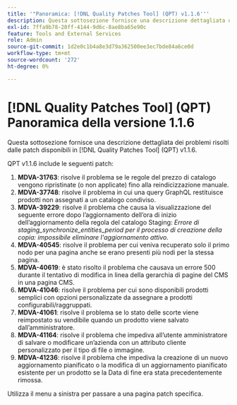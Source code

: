 ```yaml
---
title: '"Panoramica: [!DNL Quality Patches Tool] (QPT) v1.1.6'''
description: Questa sottosezione fornisce una descrizione dettagliata dei problemi risolti dalle patch disponibili in [!DNL Quality Patches Tool] (QPT) v1.1.6.
exl-id: 7ffa9b78-20ff-4144-9d6c-8ae8ba65e90c
feature: Tools and External Services
role: Admin
source-git-commit: 1d2e0c1b4a8e3d79a362500ee3ec7bde84a6ce0d
workflow-type: tm+mt
source-wordcount: '272'
ht-degree: 0%

---
```


# [!DNL Quality Patches Tool] (QPT) Panoramica della versione 1.1.6

Questa sottosezione fornisce una descrizione dettagliata dei problemi risolti dalle patch disponibili in [!DNL Quality Patches Tool] (QPT) v1.1.6.

QPT v1.1.6 include le seguenti patch:

1. **MDVA-31763**: risolve il problema se le regole del prezzo di catalogo vengono ripristinate (o non applicate) fino alla reindicizzazione manuale.
1. **MDVA-37748**: risolve il problema in cui una query GraphQL restituisce prodotti non assegnati a un catalogo condiviso.
1. **MDVA-39229**: risolve il problema che causa la visualizzazione del seguente errore dopo l’aggiornamento dell’ora di inizio dell’aggiornamento della regola del catalogo Staging: *Errore di staging_synchronize_entities_period per il processo di creazione della copia: impossibile eliminare l&#39;aggiornamento attivo.*
1. **MDVA-40545**: risolve il problema per cui veniva recuperato solo il primo nodo per una pagina anche se erano presenti più nodi per la stessa pagina.
1. **MDVA-40619**: è stato risolto il problema che causava un errore 500 durante il tentativo di modifica in linea della gerarchia di pagine del CMS in una pagina CMS.
1. **MDVA-41046**: risolve il problema per cui sono disponibili prodotti semplici con opzioni personalizzate da assegnare a prodotti configurabili/raggruppati.
1. **MDVA-41061**: risolve il problema se lo stato delle scorte viene reimpostato su vendibile quando un prodotto viene salvato dall’amministratore.
1. **MDVA-41164**: risolve il problema che impediva all’utente amministratore di salvare o modificare un’azienda con un attributo cliente personalizzato per il tipo di file o immagine.
1. **MDVA-41236**: risolve il problema che impediva la creazione di un nuovo aggiornamento pianificato o la modifica di un aggiornamento pianificato esistente per un prodotto se la Data di fine era stata precedentemente rimossa.

Utilizza il menu a sinistra per passare a una pagina patch specifica.
